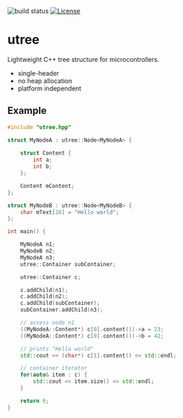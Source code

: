 ![build status](https://github.com/ThomasAUB/utree/actions/workflows/build.yml/badge.svg)
[![License](https://img.shields.io/github/license/ThomasAUB/utree)](LICENSE)


# utree

Lightweight C++ tree structure for microcontrollers.

- single-header
- no heap allocation
- platform independent

## Example

```cpp
#include "utree.hpp"

struct MyNodeA : utree::Node<MyNodeA> {
    
    struct Content {
        int a;
        int b;
    };

    Content mContent;
};

struct MyNodeB : utree::Node<MyNodeB> {
    char mText[16] = "Hello world";
};

int main() {

    MyNodeA n1;
    MyNodeB n2;
    MyNodeA n3;
    utree::Container subContainer;

    utree::Container c;

    c.addChild(n1);
    c.addChild(n2);
    c.addChild(subContainer);
    subContainer.addChild(n3);

    // access node n1
    ((MyNodeA::Content*) c[0].content())->a = 23;
    ((MyNodeA::Content*) c[0].content())->b = 42;

    // prints "Hello world"
    std::cout << (char*) c[1].content() << std::endl;

    // container iterator
    for(auto& item : c) {
        std::cout << item.size() << std::endl;
    }

    return 0;
}


```


